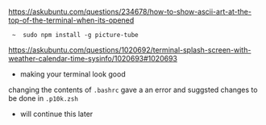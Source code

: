 https://askubuntu.com/questions/234678/how-to-show-ascii-art-at-the-top-of-the-terminal-when-its-opened


` ~  sudo npm install -g picture-tube`

https://askubuntu.com/questions/1020692/terminal-splash-screen-with-weather-calendar-time-sysinfo/1020693#1020693

- making your terminal look good 

changing the contents of `.bashrc` gave a an error and  suggsted changes to be done in `.p10k.zsh`


- will continue this later

